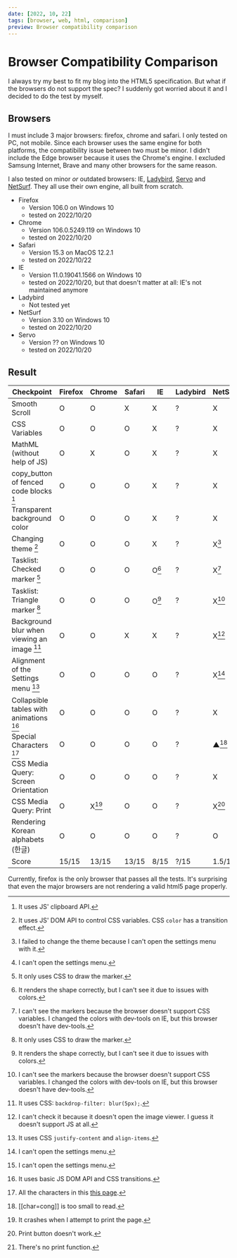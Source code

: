 ```yaml
---
date: [2022, 10, 22]
tags: [browser, web, html, comparison]
preview: Browser compatibility comparison
---
```


# Browser Compatibility Comparison

I always try my best to fit my blog into the HTML5 specification. But what if the browsers do not support the spec? I suddenly got worried about it and I decided to do the test by myself.

## Browsers

I must include 3 major browsers: firefox, chrome and safari. I only tested on PC, not mobile. Since each browser uses the same engine for both platforms, the compatibility issue between two must be minor. I didn't include the Edge browser because it uses the Chrome's engine. I excluded Samsung Internet, Brave and many other browsers for the same reason.

I also tested on minor *or* outdated browsers: IE, [Ladybird], [Servo] and [NetSurf]. They all use their own engine, all built from scratch.

- Firefox
  - Version 106.0 on Windows 10
  - tested on 2022/10/20
- Chrome
  - Version 106.0.5249.119 on Windows 10
  - tested on 2022/10/20
- Safari
  - Version 15.3 on MacOS 12.2.1
  - tested on 2022/10/22
- IE
  - Version 11.0.19041.1566 on Windows 10
  - tested on 2022/10/20, but that doesn't matter at all: IE's not maintained anymore
- Ladybird
  - Not tested yet
- NetSurf
  - Version 3.10 on Windows 10
  - tested on 2022/10/20
- Servo
  - Version ?? on Windows 10
  - tested on 2022/10/20

[Ladybird]: https://github.com/SerenityOS/ladybird
[Servo]: https://servo.org/
[NetSurf]: https://www.netsurf-browser.org/

## Result

| Checkpoint                                    | Firefox  | Chrome    | Safari  | IE         | Ladybird  | NetSurf    | Servo     |
|-----------------------------------------------|----------|-----------|---------|------------|-----------|------------|-----------|
| Smooth Scroll                                 | O        | O         | X       | X          | ?         | X          | X         |
| CSS Variables                                 | O        | O         | O       | X          | ?         | X          | O         |
| MathML (without help of JS)                   | O        | X         | O       | X          | ?         | X          | X         |
| copy_button of fenced code blocks [^cbf]      | O        | O         | O       | X          | ?         | X          | X         |
| Transparent background color                  | O        | O         | O       | X          | ?         | X          | O         |
| Changing theme [^ct]                          | O        | O         | O       | X          | ?         | X[^nse1]   | X[^sve1]  |
| Tasklist: Checked marker [^tlcm]              | O        | O         | O       | O[^iee1]   | ?         | X[^nse2]   | O         |
| Tasklist: Triangle marker [^tlcm]             | O        | O         | O       | O[^iee1]   | ?         | X[^nse2]   | O         |
| Background blur when viewing an image [^bb]   | O        | O         | X       | X          | ?         | X[^nse3]   | X         |
| Alignment of the Settings menu [^alsm]        | O        | O         | O       | O          | ?         | X[^nse4]   | X[^sve1]  |
| Collapsible tables with animations [^ctwa]    | O        | O         | O       | O          | ?         | X          | O         |
| Special Characters [^specialchars]            | O        | O         | O       | O          | ?         | ▲[^nse5]   | O         |
| CSS Media Query: Screen Orientation           | O        | O         | O       | O          | ?         | X          | X         |
| CSS Media Query: Print                        | O        | X[^che1]  | O       | O          | ?         | X[^nse6]   | X[^sve2]  |
| Rendering Korean alphabets (한글)             | O        | O         | O       | O          | ?         | O          | O         |
| Score                                         | 15/15    | 13/15     | 13/15   | 8/15       | ?/15      | 1.5/15     | 7/15      |

Currently, firefox is the only browser that passes all the tests. It's surprising that even the major browsers are not rendering a valid html5 page properly.

[^ct]: It uses JS' DOM API to control CSS variables. CSS `color` has a transition effect.

[^cbf]: It uses JS' clipboard API.

[^tlcm]: It only uses CSS to draw the marker.

[^bb]: It uses CSS: `backdrop-filter: blur(5px);`.

[^alsm]: It uses CSS `justify-content` and `align-items`.

[^ctwa]: It uses basic JS DOM API and CSS transitions.

[^iee1]: It renders the shape correctly, but I can't see it due to issues with colors.

[^nse1]: I failed to change the theme because I can't open the settings menu with it.

[^nse2]: I can't see the markers because the browser doesn't support CSS variables. I changed the colors with dev-tools on IE, but this browser doesn't have dev-tools.

[^nse3]: I can't check it because it doesn't open the image viewer. I guess it doesn't support JS at all.

[^nse4]: I can't open the settings menu.

[^specialchars]: All the characters in this [this page](MDxt-Character-Reference.html).

[^nse5]: [[char=cong]] is too small to read.

[^sve1]: I can't open the settings menu.

[^che1]: It crashes when I attempt to print the page.

[^nse6]: Print button doesn't work.

[^sve2]: There's no print function.